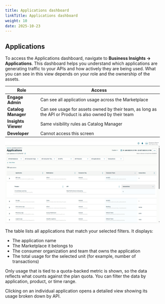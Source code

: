 ```yaml
---
title: Applications dashboard
linkTitle: Applications dashboard
weight: 10
date: 2025-10-23
---
```


## Applications

To access the Applications dashboard, navigate to **Business Insights -> Applications**. This dashboard helps you understand which applications are generating traffic to your APIs and how actively they are being used.
What you can see in this view depends on your role and the ownership of the assets.

| Role                                       | Access                                                                                                     |
| ------------------------------------------ | ---------------------------------------------------------------------------------------------------------- |
| **Engage Admin**                           | Can see all application usage across the Marketplace                                                       |
| **Catalog Manager**                        | Can see usage for assets owned by their team, as long as the API or Product is also owned by their team    |
| **Insights Viewer**                        | Same visibility rules as Catalog Manager                                                                   |
| **Developer**                              | Cannot access this screen                                                                                  |

![Example of App usage](/static/Images/central/bi_applications.png)

The table lists all applications that match your selected filters. It displays:

* The application name
* The Marketplace it belongs to
* The consumer organization and team that owns the application
* The total usage for the selected unit (for example, number of transactions)

Only usage that is tied to a quota-backed metric is shown, so the data reflects what counts against the plan quota.
You can filter the data by application, product, or time range.

Clicking on an individual application opens a detailed view showing its usage broken down by API.
